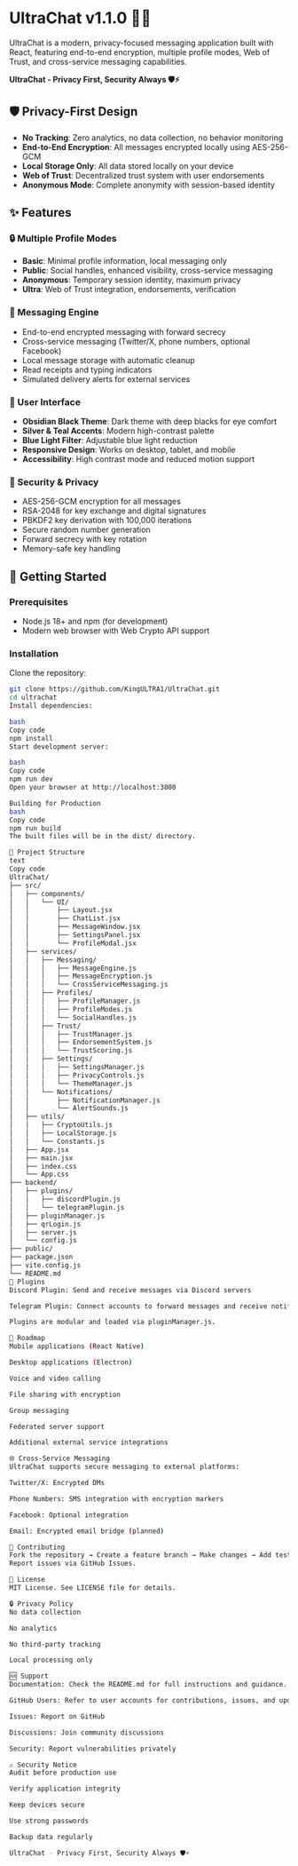 # UltraChat v1.1.0 🚀💬

UltraChat is a modern, privacy-focused messaging application built with React, featuring end-to-end encryption, multiple profile modes, Web of Trust, and cross-service messaging capabilities.

**UltraChat - Privacy First, Security Always 🛡️⚡**



## 🛡️ Privacy-First Design

- **No Tracking**: Zero analytics, no data collection, no behavior monitoring  
- **End-to-End Encryption**: All messages encrypted locally using AES-256-GCM  
- **Local Storage Only**: All data stored locally on your device  
- **Web of Trust**: Decentralized trust system with user endorsements  
- **Anonymous Mode**: Complete anonymity with session-based identity  



## ✨ Features

### 🔒 Multiple Profile Modes
- **Basic**: Minimal profile information, local messaging only  
- **Public**: Social handles, enhanced visibility, cross-service messaging  
- **Anonymous**: Temporary session identity, maximum privacy  
- **Ultra**: Web of Trust integration, endorsements, verification  

### 💬 Messaging Engine
- End-to-end encrypted messaging with forward secrecy  
- Cross-service messaging (Twitter/X, phone numbers, optional Facebook)  
- Local message storage with automatic cleanup  
- Read receipts and typing indicators  
- Simulated delivery alerts for external services  

### 🎨 User Interface
- **Obsidian Black Theme**: Dark theme with deep blacks for eye comfort  
- **Silver & Teal Accents**: Modern high-contrast palette  
- **Blue Light Filter**: Adjustable blue light reduction  
- **Responsive Design**: Works on desktop, tablet, and mobile  
- **Accessibility**: High contrast mode and reduced motion support  

### 🔐 Security & Privacy
- AES-256-GCM encryption for all messages  
- RSA-2048 for key exchange and digital signatures  
- PBKDF2 key derivation with 100,000 iterations  
- Secure random number generation  
- Forward secrecy with key rotation  
- Memory-safe key handling  



## 🚀 Getting Started

### Prerequisites
- Node.js 18+ and npm (for development)  
- Modern web browser with Web Crypto API support  

### Installation
Clone the repository:  
```bash
git clone https://github.com/KingULTRA1/UltraChat.git
cd ultrachat
Install dependencies:

bash
Copy code
npm install
Start development server:

bash
Copy code
npm run dev
Open your browser at http://localhost:3000

Building for Production
bash
Copy code
npm run build
The built files will be in the dist/ directory.

📁 Project Structure
text
Copy code
UltraChat/
├── src/
│   ├── components/
│   │   └── UI/
│   │       ├── Layout.jsx
│   │       ├── ChatList.jsx
│   │       ├── MessageWindow.jsx
│   │       ├── SettingsPanel.jsx
│   │       └── ProfileModal.jsx
│   ├── services/
│   │   ├── Messaging/
│   │   │   ├── MessageEngine.js
│   │   │   ├── MessageEncryption.js
│   │   │   └── CrossServiceMessaging.js
│   │   ├── Profiles/
│   │   │   ├── ProfileManager.js
│   │   │   ├── ProfileModes.js
│   │   │   └── SocialHandles.js
│   │   ├── Trust/
│   │   │   ├── TrustManager.js
│   │   │   ├── EndorsementSystem.js
│   │   │   └── TrustScoring.js
│   │   ├── Settings/
│   │   │   ├── SettingsManager.js
│   │   │   ├── PrivacyControls.js
│   │   │   └── ThemeManager.js
│   │   └── Notifications/
│   │       ├── NotificationManager.js
│   │       └── AlertSounds.js
│   ├── utils/
│   │   ├── CryptoUtils.js
│   │   ├── LocalStorage.js
│   │   └── Constants.js
│   ├── App.jsx
│   ├── main.jsx
│   ├── index.css
│   └── App.css
├── backend/
│   ├── plugins/
│   │   ├── discordPlugin.js
│   │   └── telegramPlugin.js
│   ├── pluginManager.js
│   ├── qrLogin.js
│   ├── server.js
│   └── config.js
├── public/
├── package.json
├── vite.config.js
└── README.md
🔧 Plugins
Discord Plugin: Send and receive messages via Discord servers

Telegram Plugin: Connect accounts to forward messages and receive notifications

Plugins are modular and loaded via pluginManager.js.

🔮 Roadmap
Mobile applications (React Native)

Desktop applications (Electron)

Voice and video calling

File sharing with encryption

Group messaging

Federated server support

Additional external service integrations

🌐 Cross-Service Messaging
UltraChat supports secure messaging to external platforms:

Twitter/X: Encrypted DMs

Phone Numbers: SMS integration with encryption markers

Facebook: Optional integration

Email: Encrypted email bridge (planned)

🤝 Contributing
Fork the repository → Create a feature branch → Make changes → Add tests → Submit a pull request.
Report issues via GitHub Issues.

📄 License
MIT License. See LICENSE file for details.

🔒 Privacy Policy
No data collection

No analytics

No third-party tracking

Local processing only

🆘 Support
Documentation: Check the README.md for full instructions and guidance.

GitHub Users: Refer to user accounts for contributions, issues, and updates.

Issues: Report on GitHub

Discussions: Join community discussions

Security: Report vulnerabilities privately

⚠️ Security Notice
Audit before production use

Verify application integrity

Keep devices secure

Use strong passwords

Backup data regularly

UltraChat - Privacy First, Security Always 🛡️⚡

